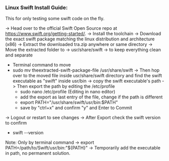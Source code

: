 ### Linux Swift Install Guide:
This for only testing some swift code on the fly.

-> Head over to the official Swift Open Source repo at https://www.swift.org/getting-started/.
-> Install the toolchain
-> Download the exact swift package matching the linux distribution and architecture (x86)
-> Extract the downloaded tra.zip anywhere or same directory
-> Move the extracted folder to -> usr/share/swift -> to keep everything clean and separate 
 - Terminal command to move
 - sudo mv theextracted-swift-package-file /usr/share/swift
-> Then hop over to the moved file inside usr/share/swift directory and find the swift executable as "swift" inside usr/bin
-> copy the swift executable's path
-> Then export the path by editing the /etc/profile
    - sudo nano /etc/profile (Editing in nano editor)
    - add the export as last entry of the file, change if the path is different
     - export PATH="/usr/share/swift/usr/bin:$PATH"
    - save by "ctrl+x" and confirm "y" and Enter to Commit

-> Logout or restart to see changes
-> After Export check the swift version to confirm
 - swift --version

Note: Only by terminal command -> export PATH=/path/to/Swift/usr/bin:"${PATH}" -> Temporarily add the executable in path, no permanent solution.